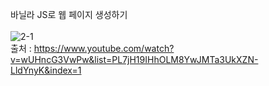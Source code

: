 바닐라 JS로 웹 페이지 생성하기
<br><br>
![2-1](https://user-images.githubusercontent.com/68210266/88156086-e3815300-cc43-11ea-8e86-b3c1d157285e.PNG)
<br>
출처 : https://www.youtube.com/watch?v=wUHncG3VwPw&list=PL7jH19IHhOLM8YwJMTa3UkXZN-LldYnyK&index=1
